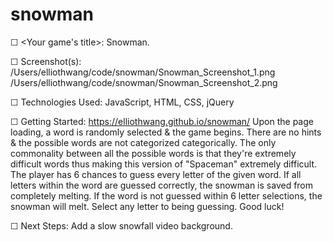 # snowman

<!-- A README.md file with these sections: -->

☐ <Your game's title>: Snowman. 

☐ Screenshot(s): 
/Users/elliothwang/code/snowman/Snowman_Screenshot_1.png
/Users/elliothwang/code/snowman/Snowman_Screenshot_2.png

☐ Technologies Used: JavaScript, HTML, CSS, jQuery

☐ Getting Started: https://elliothwang.github.io/snowman/
Upon the page loading, a word is randomly selected & the game begins. There are no hints & the possible words are not categorized categorically. The only commonality between all the possible words is that they're extremely difficult words thus making this version of "Spaceman" extremely difficult. The player has 6 chances to guess every letter of the given word. If all letters within the word are guessed correctly, the snowman is saved from completely melting. If the word is not guessed within 6 letter selections, the snowman will melt. Select any letter to being guessing. Good luck!

☐ Next Steps: Add a slow snowfall video background.